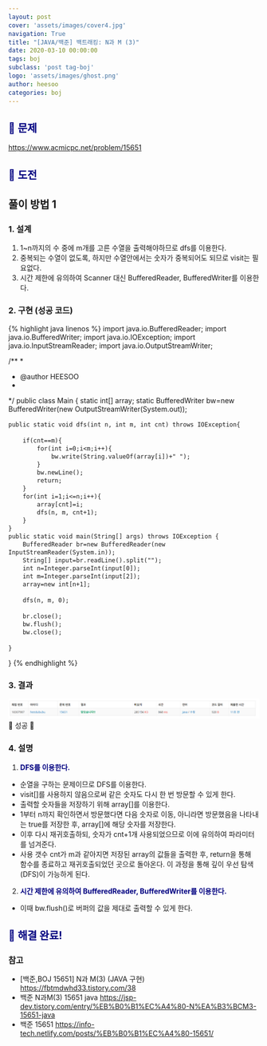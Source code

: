 ```yaml
---
layout: post
cover: 'assets/images/cover4.jpg'
navigation: True
title: "[JAVA/백준] 백트래킹: N과 M (3)"
date: 2020-03-10 00:00:00
tags: boj
subclass: 'post tag-boj'
logo: 'assets/images/ghost.png'
author: heesoo
categories: boj
---
```

## <span style="color:navy">👀 문제</span>
<https://www.acmicpc.net/problem/15651>

## <span style="color:navy">👊 도전</span>

## 풀이 방법 1

### 1. 설계
1. 1~n까지의 수 중에 m개를 고른 수열을 출력해야하므로 dfs를 이용한다.
2. 중복되는 수열이 없도록, 하지만 수열안에서는 숫자가 중복되어도 되므로 visit는 필요없다.
3. 시간 제한에 유의하여 Scanner 대신 BufferedReader, BufferedWriter를 이용한다.

### 2. 구현 (성공 코드)
{% highlight java linenos %}
import java.io.BufferedReader;
import java.io.BufferedWriter;
import java.io.IOException;
import java.io.InputStreamReader;
import java.io.OutputStreamWriter;

/**
 * 
 * @author HEESOO
 *
 */
public class Main {
	static int[] array;
	static BufferedWriter bw=new BufferedWriter(new OutputStreamWriter(System.out));
	
	public static void dfs(int n, int m, int cnt) throws IOException{
		
		if(cnt==m){
			for(int i=0;i<m;i++){
				bw.write(String.valueOf(array[i])+" ");
			}
			bw.newLine();
			return;
		}
		for(int i=1;i<=n;i++){
			array[cnt]=i;
			dfs(n, m, cnt+1);
		}
	}
	public static void main(String[] args) throws IOException {
		BufferedReader br=new BufferedReader(new InputStreamReader(System.in));
		String[] input=br.readLine().split("");
		int n=Integer.parseInt(input[0]);
		int m=Integer.parseInt(input[2]);
		array=new int[n+1];
		
		dfs(n, m, 0);
		
		br.close();
		bw.flush();
		bw.close();
		
	}
}
 {% endhighlight %}

### 3. 결과
![실행결과](./assets/images/200310_3.PNG)
🤟 성공 🤟

### 4. 설명
1. **<span style="color:navy">DFS를 이용한다.</span>**
- 순열을 구하는 문제이므로 DFS를 이용한다.
- visit[]를 사용하지 않음으로써 같은 숫자도 다시 한 번 방문할 수 있게 한다.
- 출력할 숫자들을 저장하기 위해 array[]를 이용한다.
- 1부터 n까지 확인하면서 방문했다면 다음 숫자로 이동, 아니라면 방문했음을 나타내는 true를 저장한 후, array[]에 해당 숫자를 저장한다. 
- 이후 다시 재귀호출하되, 숫자가 cnt+1개 사용되었으므로 이에 유의하여 파라미터를 넘겨준다.
- 사용 갯수 cnt가 m과 같아지면 저장된 array의 값들을 출력한 후, return을 통해 함수를 종료하고 재귀호출되었던 곳으로 돌아온다. 이 과정을 통해 깊이 우선 탐색(DFS)이 가능하게 된다.

2. **<span style="color:navy">시간 제한에 유의하여 BufferedReader, BufferedWriter를 이용한다.</span>**
- 이때 bw.flush()로 버퍼의 값을 제대로 출력할 수 있게 한다.

## <span style="color:navy">👏 해결 완료!</span>

### 참고
- [백준,BOJ 15651] N과 M(3) (JAVA 구현) <https://fbtmdwhd33.tistory.com/38>
- 백준 N과M(3) 15651 java <https://jsp-dev.tistory.com/entry/%EB%B0%B1%EC%A4%80-N%EA%B3%BCM3-15651-java>
- 백준 15651 <https://info-tech.netlify.com/posts/%EB%B0%B1%EC%A4%80-15651/>
